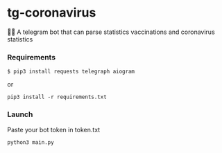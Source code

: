 # tg-coronavirus
🦠💉 A telegram bot that can parse statistics vaccinations and coronavirus statistics
### Requirements
```
$ pip3 install requests telegraph aiogram
```
or
```
pip3 install -r requirements.txt
```
### Launch
Paste your bot token in token.txt
```
python3 main.py
```

